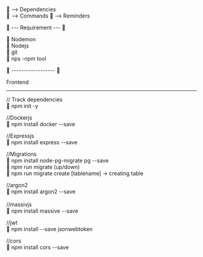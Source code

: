 🐶 --> Dependencies  
🦴 --> Commands
👵 --> Reminders



👵 --- Requirement --- 👵 <br />

🐶 Nodemon <br />
🐶 Nodejs <br />
🐶 git  <br />
🐶 nps -npm tool  <br />

👵 ------------------  👵 <br />

Frontend
__________________________________________________________
// Track dependencies <br />
🦴 npm init -y  <br />

//Dockerjs <br />
🐶 npm install docker --save <br />

//Expressjs <br />
🐶 npm install express --save <br />

//Migrations  <br />
🐶 npm install node-pg-migrate pg --save <br />
🦴 npm run migrate (up/down) <br />
🦴 npm run migrate create [tablename] -> creating table <br />

//argon2 <br />
🐶 npm install argon2 --save <br />
 <br />
//massivjs <br />
🐶 npm install massive --save <br />

//jwt <br />
🐶 npm install --save jsonwebtoken <br />

//cors <br />
🐶 npm install cors --save  <br />

